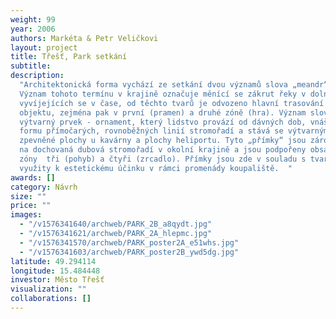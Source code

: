```yaml
---
weight: 99
year: 2006
authors: Markéta & Petr Veličkovi
layout: project
title: Třešť, Park setkání
subtitle:
description:
  "Architektonická forma vychází ze setkání dvou významů slova „meandr“.
  Význam tohoto termínu v krajině označuje měnící se zákrut řeky v dolní části toků
  vyvíjejících se v čase, od těchto tvarů je odvozeno hlavní trasování v rámci celého
  objektu, zejména pak v první (pramen) a druhé zóně (hra). Význam slova meandr jako
  výtvarný prvek - ornament, který lidstvo provází od dávných dob, vnáší do prostoru
  formu přímočarých, rovnoběžných linií stromořadí a stává se výtvarným prvkem pro
  zpevněné plochy u kavárny a plochy heliportu. Tyto „přímky“ jsou zároveň odkazem
  na dochovaná dubová stromořadí v okolní krajině a jsou podpořeny obsahovou náplní
  zóny  tři (pohyb) a čtyři (zrcadlo). Přímky jsou zde v souladu s tvary hřišť a jsou
  využity k estetickému účinku v rámci promenády koupaliště.  "
awards: []
category: Návrh
size: ""
price: ""
images:
  - "/v1576341640/archweb/PARK_2B_a8qydt.jpg"
  - "/v1576341621/archweb/PARK_2A_hlepmc.jpg"
  - "/v1576341570/archweb/PARK_poster2A_e51whs.jpg"
  - "/v1576341603/archweb/PARK_poster2B_ywd5dg.jpg"
latitude: 49.294114
longitude: 15.484448
investor: Město Třešť
visualization: ""
collaborations: []
---
```

